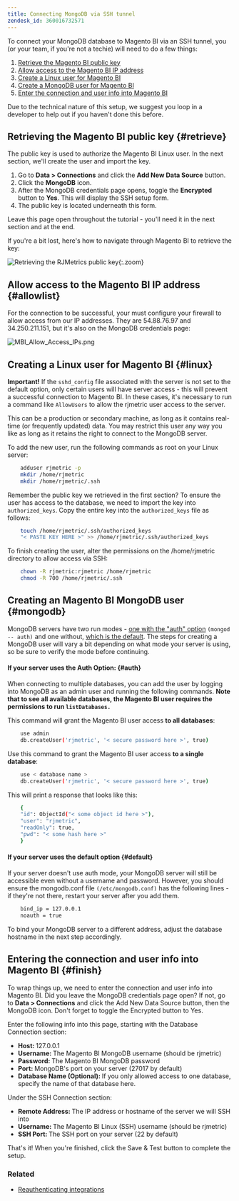 ```yaml
---
title: Connecting MongoDB via SSH tunnel
zendesk_id: 360016732571
---
```



To connect your MongoDB database to Magento BI via an SSH tunnel, you (or your team, if you're not a techie) will need to do a few things:

1. [Retrieve the Magento BI public key](../#retrieve)
1. [Allow access to the Magento BI IP address](../#allowlist)
1. [Create a Linux user for Magento BI](../#linux)
1. [Create a MongoDB user for Magento BI](../#mongodb)
1. [Enter the connection and user info into Magento BI](../#finish)

Due to the technical nature of this setup, we suggest you loop in a developer to help out if you haven't done this before.

## Retrieving the Magento BI public key {#retrieve}

The public key is used to authorize the Magento BI Linux user. In the next section, we'll create the user and import the key.

1. Go to **Data &gt; Connections** and click the **Add New Data Source** button.
1. Click the **MongoDB** icon.
1. After the MongoDB credentials page opens, toggle the **Encrypted** button to **Yes**. This will display the SSH setup form.
1. The public key is located underneath this form.

Leave this page open throughout the tutorial - you'll need it in the next section and at the end.

If you're a bit lost, here's how to navigate through Magento BI to retrieve the key:

![Retrieving the RJMetrics public key](../assets/MongoDB_Public_Key.gif){:.zoom}

## Allow access to the Magento BI IP address {#allowlist}

For the connection to be successful, your must configure your firewall to allow access from our IP addresses. They are 54.88.76.97 and 34.250.211.151, but it's also on the MongoDB credentials page:

![MBI_Allow_Access_IPs.png](../assets/MBI_allow_access_IPs.png)

## Creating a Linux user for Magento BI {#linux}

**Important!**
 If the `sshd_config` file associated with the server is not set to the default option, only certain users will have server access - this will prevent a successful connection to Magento BI. In these cases, it's necessary to run a command like `AllowUsers` to allow the rjmetric user access to the server.

This can be a production or secondary machine, as long as it contains real-time (or frequently updated) data. You may restrict this user any way you like as long as it retains the right to connect to the MongoDB server.

To add the new user, run the following commands as root on your Linux server:

```bash
    adduser rjmetric -p
    mkdir /home/rjmetric
    mkdir /home/rjmetric/.ssh
```

Remember the public key we retrieved in the first section? To ensure the user has access to the database, we need to import the key into `authorized_keys`. Copy the entire key into the `authorized_keys` file as follows:

```bash
    touch /home/rjmetric/.ssh/authorized_keys
    "< PASTE KEY HERE >" >> /home/rjmetric/.ssh/authorized_keys
```

To finish creating the user, alter the permissions on the /home/rjmetric directory to allow access via SSH:

```bash
    chown -R rjmetric:rjmetric /home/rjmetric
    chmod -R 700 /home/rjmetric/.ssh
```

## Creating an Magento BI MongoDB user {#mongodb}

MongoDB servers have two run modes - [one with the "auth" option](../#auth) `(mongod -- auth)` and one without, [which is the default](../#default). The steps for creating a MongoDB user will vary a bit depending on what mode your server is using, so be sure to verify the mode before continuing.

#### If your server uses the Auth Option: {#auth}

When connecting to multiple databases, you can add the user by logging into MongoDB as an admin user and running the following commands. **Note that to see all available databases, the Magento BI user requires the permissions to run `listDatabases.`**

This command will grant the Magento BI user access **to all databases**:

```bash
    use admin
    db.createUser('rjmetric', '< secure password here >', true)
```

Use this command to grant the Magento BI user access **to a single database**:

```bash
    use < database name >
    db.createUser('rjmetric', '< secure password here >', true)
```

This will print a response that looks like this:

```bash
    {
    "id": ObjectId("< some object id here >"),
    "user": "rjmetric",
    "readOnly": true,
    "pwd": "< some hash here >"
    }
```

#### If your server uses the default option {#default}

If your server doesn't use auth mode, your MongoDB server will still be accessible even without a username and password. However, you should ensure the mongodb.conf file `(/etc/mongodb.conf)` has the following lines - if they're not there, restart your server after you add them.

```bash
    bind_ip = 127.0.0.1
    noauth = true
```

To bind your MongoDB server to a different address, adjust the database hostname in the next step accordingly.

## Entering the connection and user info into Magento BI {#finish}

To wrap things up, we need to enter the connection and user info into Magento BI. Did you leave the MongoDB credentials page open? If not, go to **Data &gt; Connections** and click the Add New Data Source button, then the MongoDB icon. Don't forget to toggle the Encrypted button to Yes.

Enter the following info into this page, starting with the Database Connection section:

* <strong>Host: </strong>127.0.0.1
* <strong>Username: </strong> The Magento BI MongoDB username (should be rjmetric)
* <strong>Password: </strong>The Magento BI MongoDB password
* <strong>Port: </strong>MongoDB's port on your server (27017 by default)
* <strong>Database Name (Optional): </strong>If you only allowed access to one database, specify the name of that database here.

Under the SSH Connection section:

* <strong>Remote Address: </strong>The IP address or hostname of the server we will SSH into
* <strong>Username: </strong>The Magento BI Linux (SSH) username (should be rjmetric)
* <strong>SSH Port: </strong>The SSH port on your server (22 by default)

That's it! When you're finished, click the Save &amp; Test button to complete the setup.

### Related

* [Reauthenticating integrations](https://support.magento.com/hc/en-us/articles/360016733151)


